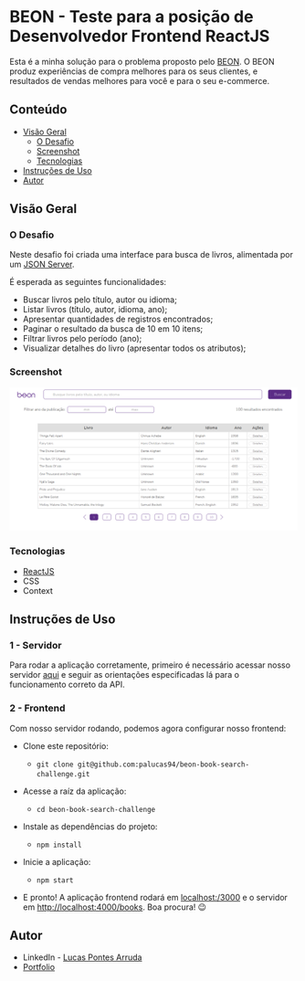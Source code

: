 # BEON - Teste para a posição de Desenvolvedor Frontend ReactJS

Esta é a minha solução para o problema proposto pelo [BEON](https://beon.com.br/). O BEON produz experiências de compra melhores para os seus clientes, e resultados de vendas melhores para você e para o seu e-commerce.

## Conteúdo

- [Visão Geral](#visão-geral)
  - [O Desafio](#o-desafio)
  - [Screenshot](#screenshot)
  - [Tecnologias](#tecnologias)
- [Instruções de Uso](#instruções-de-uso)
- [Autor](#autor)

## Visão Geral

### O Desafio

Neste desafio foi criada uma interface para busca de livros, alimentada por um [JSON Server](https://github.com/typicode/json-server).

É esperada as seguintes funcionalidades:
- Buscar livros pelo título, autor ou idioma;
- Listar livros (título, autor, idioma, ano);
- Apresentar quantidades de registros encontrados;
- Paginar o resultado da busca de 10 em 10 itens;
- Filtrar livros pelo período (ano);
- Visualizar detalhes do livro (apresentar todos os atributos);

### Screenshot

![](./src/images/app-img.png)

### Tecnologias

- [ReactJS](https://reactjs.org/)
- CSS
- Context

## Instruções de Uso

### 1 - Servidor

Para rodar a aplicação corretamente, primeiro é necessário acessar nosso servidor [aqui](https://github.com/beonica/jsonserver) e seguir as orientações especificadas lá para o funcionamento correto da API.

### 2 - Frontend

Com nosso servidor rodando, podemos agora configurar nosso frontend:
 - Clone este repositório:
    - `git clone git@github.com:palucas94/beon-book-search-challenge.git`

 - Acesse a raíz da aplicação:
    - `cd beon-book-search-challenge`
    
  - Instale as dependências do projeto:
    - `npm install`

  - Inicie a aplicação:
    - `npm start`

  - E pronto! A aplicação frontend rodará em [localhost:/3000](http://localhost:3000/) e o servidor em [http://localhost:4000/books](http://localhost:4000/books). Boa procura! :wink:

## Autor

- LinkedIn - [Lucas Pontes Arruda](https://www.linkedin.com/in/lucas-pontes-arruda/)
- [Portfolio](https://palucas.vercel.app/)
